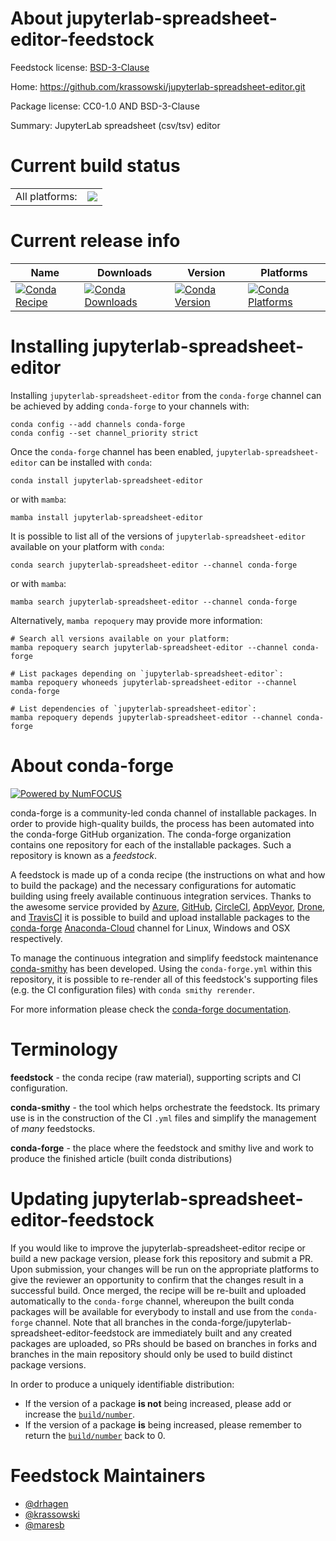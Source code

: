 About jupyterlab-spreadsheet-editor-feedstock
=============================================

Feedstock license: [BSD-3-Clause](https://github.com/conda-forge/jupyterlab-spreadsheet-editor-feedstock/blob/main/LICENSE.txt)

Home: https://github.com/krassowski/jupyterlab-spreadsheet-editor.git

Package license: CC0-1.0 AND BSD-3-Clause

Summary: JupyterLab spreadsheet (csv/tsv) editor

Current build status
====================


<table><tr><td>All platforms:</td>
    <td>
      <a href="https://dev.azure.com/conda-forge/feedstock-builds/_build/latest?definitionId=18792&branchName=main">
        <img src="https://dev.azure.com/conda-forge/feedstock-builds/_apis/build/status/jupyterlab-spreadsheet-editor-feedstock?branchName=main">
      </a>
    </td>
  </tr>
</table>

Current release info
====================

| Name | Downloads | Version | Platforms |
| --- | --- | --- | --- |
| [![Conda Recipe](https://img.shields.io/badge/recipe-jupyterlab--spreadsheet--editor-green.svg)](https://anaconda.org/conda-forge/jupyterlab-spreadsheet-editor) | [![Conda Downloads](https://img.shields.io/conda/dn/conda-forge/jupyterlab-spreadsheet-editor.svg)](https://anaconda.org/conda-forge/jupyterlab-spreadsheet-editor) | [![Conda Version](https://img.shields.io/conda/vn/conda-forge/jupyterlab-spreadsheet-editor.svg)](https://anaconda.org/conda-forge/jupyterlab-spreadsheet-editor) | [![Conda Platforms](https://img.shields.io/conda/pn/conda-forge/jupyterlab-spreadsheet-editor.svg)](https://anaconda.org/conda-forge/jupyterlab-spreadsheet-editor) |

Installing jupyterlab-spreadsheet-editor
========================================

Installing `jupyterlab-spreadsheet-editor` from the `conda-forge` channel can be achieved by adding `conda-forge` to your channels with:

```
conda config --add channels conda-forge
conda config --set channel_priority strict
```

Once the `conda-forge` channel has been enabled, `jupyterlab-spreadsheet-editor` can be installed with `conda`:

```
conda install jupyterlab-spreadsheet-editor
```

or with `mamba`:

```
mamba install jupyterlab-spreadsheet-editor
```

It is possible to list all of the versions of `jupyterlab-spreadsheet-editor` available on your platform with `conda`:

```
conda search jupyterlab-spreadsheet-editor --channel conda-forge
```

or with `mamba`:

```
mamba search jupyterlab-spreadsheet-editor --channel conda-forge
```

Alternatively, `mamba repoquery` may provide more information:

```
# Search all versions available on your platform:
mamba repoquery search jupyterlab-spreadsheet-editor --channel conda-forge

# List packages depending on `jupyterlab-spreadsheet-editor`:
mamba repoquery whoneeds jupyterlab-spreadsheet-editor --channel conda-forge

# List dependencies of `jupyterlab-spreadsheet-editor`:
mamba repoquery depends jupyterlab-spreadsheet-editor --channel conda-forge
```


About conda-forge
=================

[![Powered by
NumFOCUS](https://img.shields.io/badge/powered%20by-NumFOCUS-orange.svg?style=flat&colorA=E1523D&colorB=007D8A)](https://numfocus.org)

conda-forge is a community-led conda channel of installable packages.
In order to provide high-quality builds, the process has been automated into the
conda-forge GitHub organization. The conda-forge organization contains one repository
for each of the installable packages. Such a repository is known as a *feedstock*.

A feedstock is made up of a conda recipe (the instructions on what and how to build
the package) and the necessary configurations for automatic building using freely
available continuous integration services. Thanks to the awesome service provided by
[Azure](https://azure.microsoft.com/en-us/services/devops/), [GitHub](https://github.com/),
[CircleCI](https://circleci.com/), [AppVeyor](https://www.appveyor.com/),
[Drone](https://cloud.drone.io/welcome), and [TravisCI](https://travis-ci.com/)
it is possible to build and upload installable packages to the
[conda-forge](https://anaconda.org/conda-forge) [Anaconda-Cloud](https://anaconda.org/)
channel for Linux, Windows and OSX respectively.

To manage the continuous integration and simplify feedstock maintenance
[conda-smithy](https://github.com/conda-forge/conda-smithy) has been developed.
Using the ``conda-forge.yml`` within this repository, it is possible to re-render all of
this feedstock's supporting files (e.g. the CI configuration files) with ``conda smithy rerender``.

For more information please check the [conda-forge documentation](https://conda-forge.org/docs/).

Terminology
===========

**feedstock** - the conda recipe (raw material), supporting scripts and CI configuration.

**conda-smithy** - the tool which helps orchestrate the feedstock.
                   Its primary use is in the construction of the CI ``.yml`` files
                   and simplify the management of *many* feedstocks.

**conda-forge** - the place where the feedstock and smithy live and work to
                  produce the finished article (built conda distributions)


Updating jupyterlab-spreadsheet-editor-feedstock
================================================

If you would like to improve the jupyterlab-spreadsheet-editor recipe or build a new
package version, please fork this repository and submit a PR. Upon submission,
your changes will be run on the appropriate platforms to give the reviewer an
opportunity to confirm that the changes result in a successful build. Once
merged, the recipe will be re-built and uploaded automatically to the
`conda-forge` channel, whereupon the built conda packages will be available for
everybody to install and use from the `conda-forge` channel.
Note that all branches in the conda-forge/jupyterlab-spreadsheet-editor-feedstock are
immediately built and any created packages are uploaded, so PRs should be based
on branches in forks and branches in the main repository should only be used to
build distinct package versions.

In order to produce a uniquely identifiable distribution:
 * If the version of a package **is not** being increased, please add or increase
   the [``build/number``](https://docs.conda.io/projects/conda-build/en/latest/resources/define-metadata.html#build-number-and-string).
 * If the version of a package **is** being increased, please remember to return
   the [``build/number``](https://docs.conda.io/projects/conda-build/en/latest/resources/define-metadata.html#build-number-and-string)
   back to 0.

Feedstock Maintainers
=====================

* [@drhagen](https://github.com/drhagen/)
* [@krassowski](https://github.com/krassowski/)
* [@maresb](https://github.com/maresb/)

